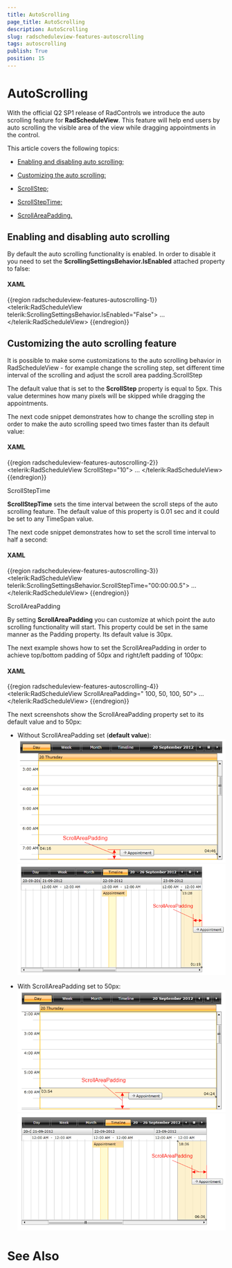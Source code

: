 ```yaml
---
title: AutoScrolling
page_title: AutoScrolling
description: AutoScrolling
slug: radscheduleview-features-autoscrolling
tags: autoscrolling
publish: True
position: 15
---
```


# AutoScrolling



With the official Q2 SP1 release of RadControls we introduce the auto scrolling feature for __RadScheduleView__. This feature will help end users by auto scrolling the visible area of the view while dragging appointments in the control.

This article covers the following topics:

* [Enabling and disabling auto scrolling;](#enabling-and-disabling-auto-scrolling)

* [Customizing the auto scrolling:](#customizing-the-auto-scrolling-feature)

* [ScrollStep;](#scrollstep)

* [ScrollStepTime;](#scrollsteptime)

* [ScrollAreaPadding.](#scrollareapadding)

## Enabling and disabling auto scrolling

By default the auto scrolling functionality is enabled. In order to disable it you need to set the __ScrollingSettingsBehavior.IsEnabled__ attached property to false:



#### __XAML__

{{region radscheduleview-features-autoscrolling-1}}
	<telerik:RadScheduleView telerik:ScrollingSettingsBehavior.IsEnabled="False">
		...
	</telerik:RadScheduleView>
	{{endregion}}



## Customizing the auto scrolling feature

It is possible to make some customizations to the auto scrolling behavior in RadScheduleView - for example change the scrolling step, set different time interval of the scrolling and adjust the scroll area padding.ScrollStep

The default value that is set to the __ScrollStep__ property is equal to 5px. This value determines how many pixels will be skipped while dragging the appointments.

The next code snippet demonstrates how to change the scrolling step in order to make the auto scrolling speed two times faster than its default value:



#### __XAML__

{{region radscheduleview-features-autoscrolling-2}}
	<telerik:RadScheduleView ScrollStep="10">
		…
	</telerik:RadScheduleView>
	{{endregion}}

ScrollStepTime

__ScrollStepTime__ sets the time interval between the scroll steps of the auto scrolling feature. The default value of this property is 0.01 sec and it could be set to any TimeSpan value.

The next code snippet demonstrates how to set the scroll time interval to half a second:



#### __XAML__

{{region radscheduleview-features-autoscrolling-3}}
	<telerik:RadScheduleView telerik:ScrollingSettingsBehavior.ScrollStepTime="00:00:00.5">
		…
	</telerik:RadScheduleView>
	{{endregion}}

ScrollAreaPadding

By setting __ScrollAreaPadding__ you can customize at which point the auto scrolling functionality will start. This property could be set in the same manner as the Padding property.  Its default value is 30px.

The next example shows how to set the ScrollAreaPadding in order to achieve top/bottom padding of 50px and right/left padding of 100px:



#### __XAML__

{{region radscheduleview-features-autoscrolling-4}}
	<telerik:RadScheduleView ScrollAreaPadding=" 100, 50, 100, 50">
		…
	</telerik:RadScheduleView>
	{{endregion}}



The next screenshots show the ScrollAreaPadding property set to its default value and to 50px:

* Without ScrollAreaPadding set (__default value__):![radscheduleview features autoscrolling 1](images/radscheduleview_features_autoscrolling_1.png)![radscheduleview features autoscrolling 3](images/radscheduleview_features_autoscrolling_3.png)

* With ScrollAreaPadding set to 50px:![radscheduleview features autoscrolling 2](images/radscheduleview_features_autoscrolling_2.png)![radscheduleview features autoscrolling 4](images/radscheduleview_features_autoscrolling_4.png)

# See Also
